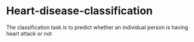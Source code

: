 # Heart-disease-classification
The classification task is to predict whether an individual person is having heart attack or not 

